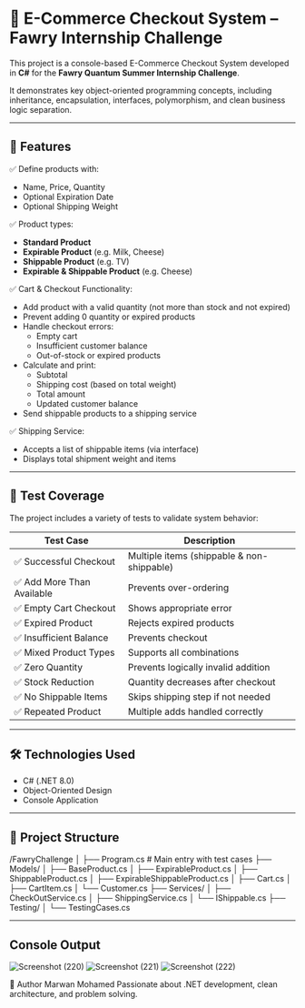# 🛒 E-Commerce Checkout System – Fawry Internship Challenge

This project is a console-based E-Commerce Checkout System developed in **C#** for the **Fawry Quantum Summer Internship Challenge**.

It demonstrates key object-oriented programming concepts, including inheritance, encapsulation, interfaces, polymorphism, and clean business logic separation.

---

## 📌 Features

✅ Define products with:
- Name, Price, Quantity  
- Optional Expiration Date  
- Optional Shipping Weight  

✅ Product types:
- **Standard Product**
- **Expirable Product** (e.g. Milk, Cheese)
- **Shippable Product** (e.g. TV)
- **Expirable & Shippable Product** (e.g. Cheese)

✅ Cart & Checkout Functionality:
- Add product with a valid quantity (not more than stock and not expired)
- Prevent adding 0 quantity or expired products
- Handle checkout errors:
  - Empty cart
  - Insufficient customer balance
  - Out-of-stock or expired products
- Calculate and print:
  - Subtotal
  - Shipping cost (based on total weight)
  - Total amount
  - Updated customer balance
- Send shippable products to a shipping service

✅ Shipping Service:
- Accepts a list of shippable items (via interface)
- Displays total shipment weight and items

---

## 🧪 Test Coverage

The project includes a variety of tests to validate system behavior:

| Test Case | Description |
|----------|-------------|
| ✅ Successful Checkout | Multiple items (shippable & non-shippable) |
| ✅ Add More Than Available | Prevents over-ordering |
| ✅ Empty Cart Checkout | Shows appropriate error |
| ✅ Expired Product | Rejects expired products |
| ✅ Insufficient Balance | Prevents checkout |
| ✅ Mixed Product Types | Supports all combinations |
| ✅ Zero Quantity | Prevents logically invalid addition |
| ✅ Stock Reduction | Quantity decreases after checkout |
| ✅ No Shippable Items | Skips shipping step if not needed |
| ✅ Repeated Product | Multiple adds handled correctly |

---

## 🛠 Technologies Used

- C# (.NET 8.0)
- Object-Oriented Design
- Console Application

---

## 📂 Project Structure

/FawryChallenge
│
├── Program.cs # Main entry with test cases
├── Models/
│ ├── BaseProduct.cs
│ ├── ExpirableProduct.cs
│ ├── ShippableProduct.cs
│ ├── ExpirableShippableProduct.cs
│ ├── Cart.cs
│ ├── CartItem.cs
│ └── Customer.cs
├── Services/
│ ├── CheckOutService.cs
│ ├── ShippingService.cs
│ └── IShippable.cs
├── Testing/
│ └── TestingCases.cs

---

## Console Output

![Screenshot (220)](https://github.com/user-attachments/assets/c2382a6b-860b-4fdc-85a3-e6df94afbd80)
![Screenshot (221)](https://github.com/user-attachments/assets/c20f01f6-5cd9-4445-a491-aca18b9db348)
![Screenshot (222)](https://github.com/user-attachments/assets/2ed1209c-664f-4745-bff8-f160ad1b342a)


📣 Author
Marwan Mohamed
Passionate about .NET development, clean architecture, and problem solving.


